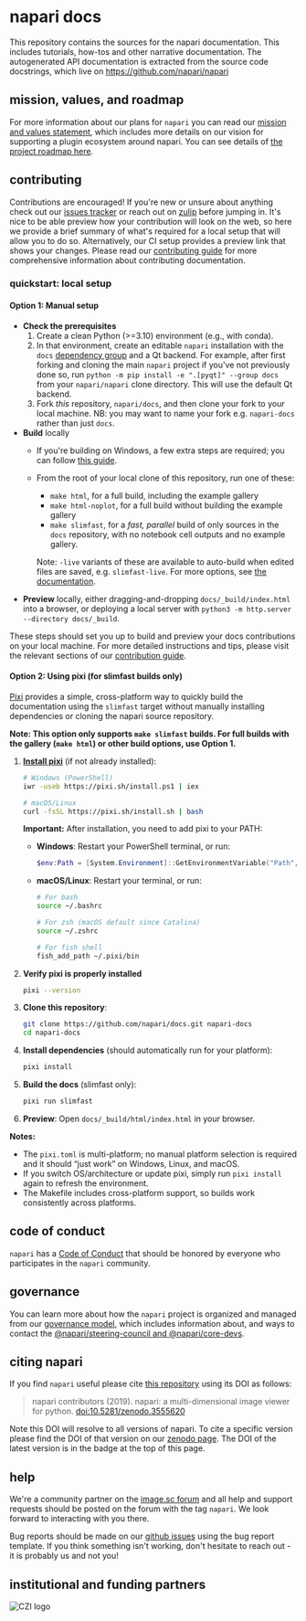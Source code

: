 # napari docs

This repository contains the sources for the napari documentation. This includes tutorials, how-tos and other narrative documentation. The autogenerated API documentation is extracted from the source code docstrings, which live on https://github.com/napari/napari

## mission, values, and roadmap

For more information about our plans for `napari` you can read our [mission and values statement](https://napari.org/community/mission_and_values.html), which includes more details on our vision for supporting a plugin ecosystem around napari.
You can see details of [the project roadmap here](https://napari.org/roadmaps/index.html).

## contributing

Contributions are encouraged! If you're new or unsure about anything check out our [issues tracker](https://github.com/napari/docs/issues) or reach out on [zulip](https://napari.zulipchat.com/) before jumping in.
It's nice to be able preview how your contribution will look on the web, so here we provide a brief summary of what's required for a local setup that will allow you to do so.
Alternatively, our CI setup provides a preview link that shows your changes.
Please read our [contributing guide](https://napari.org/dev/developers/contributing/documentation/index.html) for more comprehensive information about contributing documentation.

### quickstart: local setup

#### Option 1: Manual setup

* __Check the prerequisites__
    1. Create a clean Python (>=3.10) environment (e.g., with conda).
    1. In that environment, create an editable `napari` installation with the `docs` [dependency group](https://packaging.python.org/en/latest/specifications/dependency-groups/) and a Qt backend. For example, after first forking and cloning the main `napari` project if you've not previously done so, run `python -m pip install -e ".[pyqt]" --group docs` from your `napari/napari` clone directory. This will use the default Qt backend.
    1. Fork *this* repository, `napari/docs`, and then clone your fork to your local machine. NB: you may want to name your fork e.g. `napari-docs` rather than just `docs`.
* __Build__ locally
    * If you're building on Windows, a few extra steps are required; you can follow [this guide](https://napari.org/dev/developers/contributing/documentation/index.html#building-the-documentation-on-windows).
    * From the root of your local clone of this repository, run one of these:
        * `make html`, for a full build, including the example gallery
        * `make html-noplot`, for a full build without building the example gallery
        * `make slimfast`, for a *fast, parallel* build of only sources in the `docs` repository, with no notebook cell outputs and no example gallery.  
  
        Note: `-live` variants of these are available to auto-build when edited files are saved, e.g. `slimfast-live`. For more options, see [the documentation](https://napari.org/dev/developers/contributing/documentation/index.html#building-what-you-need).
* __Preview__ locally, either dragging-and-dropping `docs/_build/index.html` into a browser, or deploying a local server with `python3 -m http.server --directory docs/_build`.

These steps should set you up to build and preview your docs contributions on your local machine.
For more detailed instructions and tips, please visit the relevant sections of our [contribution guide](https://napari.org/dev/developers/contributing/documentation/index.html).

#### Option 2: Using pixi (for slimfast builds only)


[Pixi](https://pixi.sh) provides a simple, cross-platform way to quickly build the documentation using the `slimfast` target without manually installing dependencies or cloning the napari source repository.

**Note: This option only supports `make slimfast` builds. For full builds with the gallery (`make html`) or other build options, use Option 1.**

1. **[Install pixi](https://pixi.sh/dev/installation/)** (if not already installed):
   ```bash
   # Windows (PowerShell)
   iwr -useb https://pixi.sh/install.ps1 | iex
   
   # macOS/Linux
   curl -fsSL https://pixi.sh/install.sh | bash
   ```
   
   **Important:** After installation, you need to add pixi to your PATH:
   
   - **Windows**: Restart your PowerShell terminal, or run:
     ```powershell
     $env:Path = [System.Environment]::GetEnvironmentVariable("Path","Machine") + ";" + [System.Environment]::GetEnvironmentVariable("Path","User")
     ```
   
   - **macOS/Linux**: Restart your terminal, or run:
     ```bash
     # For bash
     source ~/.bashrc
     
     # For zsh (macOS default since Catalina)
     source ~/.zshrc
     
     # For fish shell
     fish_add_path ~/.pixi/bin
     ```
   
2. **Verify pixi is properly installed** 
   ```bash
   pixi --version
   ```

3. **Clone this repository**:
   ```bash
   git clone https://github.com/napari/docs.git napari-docs
   cd napari-docs
   ```

4. **Install dependencies** (should automatically run for your platform):
   ```bash
   pixi install
   ```

5. **Build the docs** (slimfast only):
   ```bash
   pixi run slimfast
   ```

6. **Preview**: Open `docs/_build/html/index.html` in your browser.

**Notes:**
- The `pixi.toml` is multi-platform; no manual platform selection is required and it should “just work” on Windows, Linux, and macOS.
- If you switch OS/architecture or update pixi, simply run `pixi install` again to refresh the environment.
- The Makefile includes cross-platform support, so builds work consistently across platforms.

## code of conduct

`napari` has a [Code of Conduct](https://napari.org/community/code_of_conduct.html) that should be honored by everyone who participates in the `napari` community.

## governance

You can learn more about how the `napari` project is organized and managed from our [governance model](https://napari.org/community/governance.html), which includes information about, and ways to contact the [@napari/steering-council and @napari/core-devs](https://napari.org/community/team.html#current-core-developers).

## citing napari

If you find `napari` useful please cite [this repository](https://github.com/napari/napari) using its DOI as follows:

> napari contributors (2019). napari: a multi-dimensional image viewer for python. [doi:10.5281/zenodo.3555620](https://zenodo.org/record/3555620)

Note this DOI will resolve to all versions of napari. To cite a specific version please find the
DOI of that version on our [zenodo page](https://zenodo.org/record/3555620). The DOI of the latest version is in the badge at the top of this page.

## help

We're a community partner on the [image.sc forum](https://forum.image.sc/tags/napari) and all help and support requests should be posted on the forum with the tag `napari`. We look forward to interacting with you there.

Bug reports should be made on our [github issues](https://github.com/napari/napari/issues/new?template=bug_report.md) using
the bug report template. If you think something isn't working, don't hesitate to reach out - it is probably us and not you!

## institutional and funding partners

<picture>
  <source media="(prefers-color-scheme: dark)" srcset="https://chanzuckerberg.com/wp-content/themes/czi/img/logo-white.svg">
  <img alt="CZI logo" src="https://chanzuckerberg.com/wp-content/themes/czi/img/logo.svg">
</picture>
